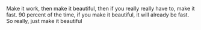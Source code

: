 Make it work, then make it beautiful, then if you really really have to, make it fast. 90 percent of the time, if you make it beautiful, it will already be fast. So really, just make it beautiful